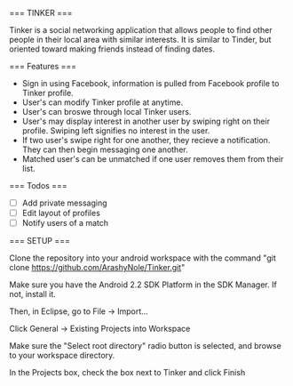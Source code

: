 === TINKER ===

Tinker is a social networking application that allows people to find other people in their local area with similar interests. It is similar to Tinder, but oriented toward making friends instead of finding dates.

=== Features ===

* Sign in using Facebook, information is pulled from Facebook profile to Tinker profile.
* User's can modify Tinker profile at anytime.
* User's can broswe through local Tinker users.
* User's may display interest in another user by swiping right on their profile. Swiping left signifies no interest in the user.
* If two user's swipe right for one another, they recieve a notification. They can then begin messaging one another.
* Matched user's can be unmatched if one user removes them from their list.

=== Todos ===
- [ ] Add private messaging
- [ ] Edit layout of profiles
- [ ] Notify users of a match

=== SETUP ===

Clone the repository into your android workspace with the command "git clone https://github.com/ArashyNole/Tinker.git"

Make sure you have the Android 2.2 SDK Platform in the SDK Manager. If not, install it.

Then, in Eclipse, go to File → Import…

Click General → Existing Projects into Workspace

Make sure the "Select root directory" radio button is selected, and browse to your workspace directory.

In the Projects box, check the box next to Tinker and click Finish

